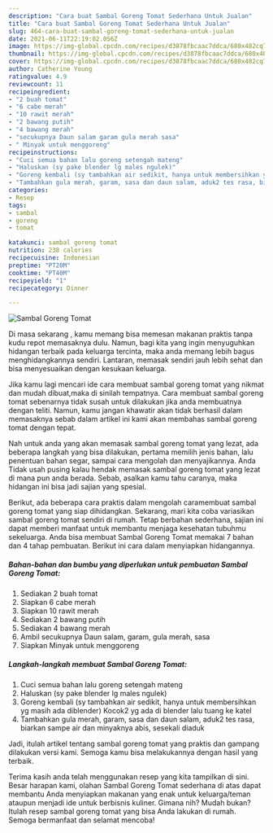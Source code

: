 ```yaml
---
description: "Cara buat Sambal Goreng Tomat Sederhana Untuk Jualan"
title: "Cara buat Sambal Goreng Tomat Sederhana Untuk Jualan"
slug: 464-cara-buat-sambal-goreng-tomat-sederhana-untuk-jualan
date: 2021-06-11T22:19:02.056Z
image: https://img-global.cpcdn.com/recipes/d3878fbcaac7ddca/680x482cq70/sambal-goreng-tomat-foto-resep-utama.jpg
thumbnail: https://img-global.cpcdn.com/recipes/d3878fbcaac7ddca/680x482cq70/sambal-goreng-tomat-foto-resep-utama.jpg
cover: https://img-global.cpcdn.com/recipes/d3878fbcaac7ddca/680x482cq70/sambal-goreng-tomat-foto-resep-utama.jpg
author: Catherine Young
ratingvalue: 4.9
reviewcount: 11
recipeingredient:
- "2 buah tomat"
- "6 cabe merah"
- "10 rawit merah"
- "2 bawang putih"
- "4 bawang merah"
- "secukupnya Daun salam garam gula merah sasa"
- " Minyak untuk menggoreng"
recipeinstructions:
- "Cuci semua bahan lalu goreng setengah mateng"
- "Haluskan (sy pake blender lg males ngulek)"
- "Goreng kembali (sy tambahkan air sedikit, hanya untuk membersihkan yg masih ada diblender) Kocok2 yg ada di blender lalu tuang ke katel"
- "Tambahkan gula merah, garam, sasa dan daun salam, aduk2 tes rasa, biarkan sampe air dan minyaknya abis, sesekali diaduk"
categories:
- Resep
tags:
- sambal
- goreng
- tomat

katakunci: sambal goreng tomat 
nutrition: 238 calories
recipecuisine: Indonesian
preptime: "PT20M"
cooktime: "PT40M"
recipeyield: "1"
recipecategory: Dinner

---
```



![Sambal Goreng Tomat](https://img-global.cpcdn.com/recipes/d3878fbcaac7ddca/680x482cq70/sambal-goreng-tomat-foto-resep-utama.jpg)

Di masa  sekarang , kamu memang bisa memesan makanan praktis tanpa kudu repot memasaknya dulu. Namun, bagi kita yang ingin menyuguhkan hidangan terbaik pada keluarga tercinta, maka anda memang lebih bagus menghidangkannya sendiri. Lantaran, memasak sendiri jauh lebih sehat dan bisa menyesuaikan dengan kesukaan keluarga.

Jika kamu lagi mencari ide cara membuat sambal goreng tomat yang nikmat dan mudah dibuat,maka di sinilah tempatnya. Cara membuat sambal goreng tomat  sebenarnya tidak susah untuk dilakukan jika anda membuatnya dengan teliti. Namun, kamu jangan khawatir akan tidak berhasil dalam memasaknya 
sebab dalam artikel ini kami akan membahas sambal goreng tomat dengan tepat.  



Nah untuk anda yang akan memasak sambal goreng tomat yang lezat, ada beberapa langkah yang bisa dilakukan, pertama memilih jenis bahan, lalu penentuan bahan segar, sampai cara mengolah dan menyajikannya. Anda Tidak usah pusing kalau hendak memasak sambal goreng tomat yang lezat di mana pun anda berada. Sebab, asalkan kamu  tahu caranya, maka hidangan ini bisa jadi sajian yang spesial.

Berikut, ada beberapa cara praktis  dalam mengolah caramembuat sambal goreng tomat yang siap dihidangkan. Sekarang, mari kita coba variasikan sambal goreng tomat sendiri di rumah. Tetap berbahan sederhana, sajian ini dapat memberi manfaat untuk membantu menjaga kesehatan tubuhmu sekeluarga. Anda bisa membuat Sambal Goreng Tomat memakai 7 bahan dan 4 tahap pembuatan. Berikut ini cara dalam menyiapkan hidangannya.

<!--inarticleads1-->

##### Bahan-bahan dan bumbu yang diperlukan untuk pembuatan Sambal Goreng Tomat:

1. Sediakan 2 buah tomat
1. Siapkan 6 cabe merah
1. Siapkan 10 rawit merah
1. Sediakan 2 bawang putih
1. Sediakan 4 bawang merah
1. Ambil secukupnya Daun salam, garam, gula merah, sasa
1. Siapkan  Minyak untuk menggoreng




<!--inarticleads2-->

##### Langkah-langkah membuat Sambal Goreng Tomat:

1. Cuci semua bahan lalu goreng setengah mateng
1. Haluskan (sy pake blender lg males ngulek)
1. Goreng kembali (sy tambahkan air sedikit, hanya untuk membersihkan yg masih ada diblender) Kocok2 yg ada di blender lalu tuang ke katel
1. Tambahkan gula merah, garam, sasa dan daun salam, aduk2 tes rasa, biarkan sampe air dan minyaknya abis, sesekali diaduk




Jadi, itulah artikel tentang  sambal goreng tomat  yang praktis dan gampang dilakukan versi kami. Semoga kamu bisa melakukannya dengan hasil yang terbaik. 

Terima kasih anda telah menggunakan resep yang kita tampilkan di sini. Besar harapan kami, olahan  Sambal Goreng Tomat sederhana di atas dapat membantu Anda menyiapkan makanan yang enak untuk keluarga/teman ataupun menjadi ide untuk berbisnis kuliner. Gimana nih? Mudah bukan? Itulah resep sambal goreng tomat yang bisa Anda lakukan di rumah. Semoga bermanfaat dan selamat mencoba!

